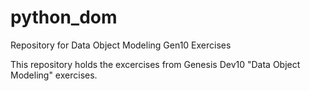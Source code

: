 # python_dom
Repository for Data Object Modeling Gen10 Exercises

This repository holds the excercises from Genesis Dev10 "Data Object Modeling" exercises.

